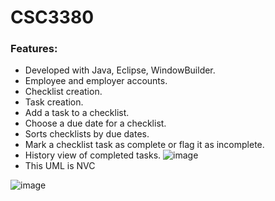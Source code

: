 # CSC3380
### Features:
- Developed with Java, Eclipse, WindowBuilder.
- Employee and employer accounts. 
- Checklist creation. 
- Task creation.  
- Add a task to a checklist.
- Choose a due date for a checklist.
- Sorts checklists by due dates.
- Mark a checklist task as complete or flag it as incomplete.
- History view of completed tasks.
![image](https://github.com/locpham246/CSC3380/assets/52533174/e952ebcf-0efa-4340-b06b-b02d22e42e49)
- This UML is NVC

![image](https://github.com/locpham246/CSC3380/assets/52533174/c00db50f-f7e5-4be1-a0b3-33498346f6a2)
